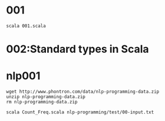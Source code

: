 

# 001

    scala 001.scala

# 002:Standard types in Scala


# nlp001


    wget http://www.phontron.com/data/nlp-programming-data.zip
    unzip nlp-programming-data.zip
    rm nlp-programming-data.zip

    scala Count_Freq.scala nlp-programming/test/00-input.txt